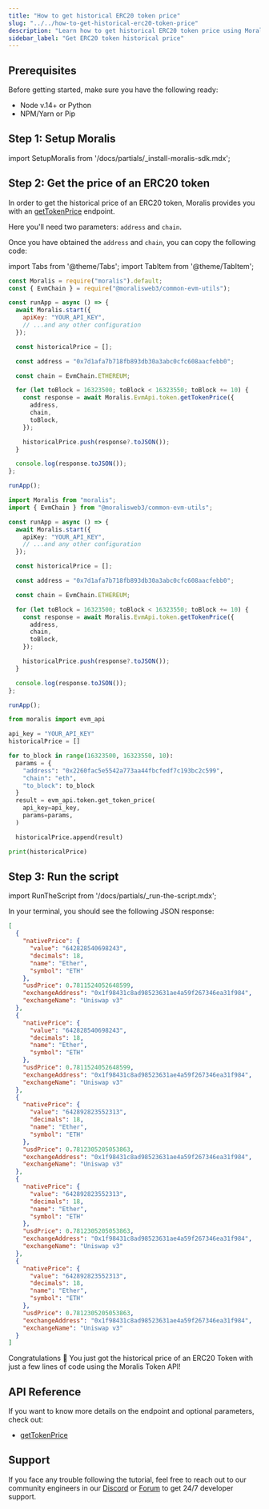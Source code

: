 ```yaml
---
title: "How to get historical ERC20 token price"
slug: "../../how-to-get-historical-erc20-token-price"
description: "Learn how to get historical ERC20 token price using Moralis Token API."
sidebar_label: "Get ERC20 token historical price"
---
```


## Prerequisites

Before getting started, make sure you have the following ready:

- Node v.14+ or Python
- NPM/Yarn or Pip

## Step 1: Setup Moralis

import SetupMoralis from '/docs/partials/\_install-moralis-sdk.mdx';

<SetupMoralis node="moralis @moralisweb3/common-evm-utils" python="moralis" />

## Step 2: Get the price of an ERC20 token

In order to get the historical price of an ERC20 token, Moralis provides you with an [getTokenPrice](/web3-data-api/evm/reference/get-token-price) endpoint.

Here you'll need two parameters: `address` and `chain`.

Once you have obtained the `address` and `chain`, you can copy the following code:

import Tabs from '@theme/Tabs';
import TabItem from '@theme/TabItem';

<Tabs groupId="programming-language">
  <TabItem value="javascript" label="index.js (JavaScript)" default>

```javascript index.js
const Moralis = require("moralis").default;
const { EvmChain } = require("@moralisweb3/common-evm-utils");

const runApp = async () => {
  await Moralis.start({
    apiKey: "YOUR_API_KEY",
    // ...and any other configuration
  });

  const historicalPrice = [];

  const address = "0x7d1afa7b718fb893db30a3abc0cfc608aacfebb0";

  const chain = EvmChain.ETHEREUM;

  for (let toBlock = 16323500; toBlock < 16323550; toBlock += 10) {
    const response = await Moralis.EvmApi.token.getTokenPrice({
      address,
      chain,
      toBlock,
    });

    historicalPrice.push(response?.toJSON());
  }

  console.log(response.toJSON());
};

runApp();
```

</TabItem>
<TabItem value="typescript" label="index.ts (TypeScript)">

```typescript index.ts
import Moralis from "moralis";
import { EvmChain } from "@moralisweb3/common-evm-utils";

const runApp = async () => {
  await Moralis.start({
    apiKey: "YOUR_API_KEY",
    // ...and any other configuration
  });

  const historicalPrice = [];

  const address = "0x7d1afa7b718fb893db30a3abc0cfc608aacfebb0";

  const chain = EvmChain.ETHEREUM;

  for (let toBlock = 16323500; toBlock < 16323550; toBlock += 10) {
    const response = await Moralis.EvmApi.token.getTokenPrice({
      address,
      chain,
      toBlock,
    });

    historicalPrice.push(response?.toJSON());
  }

  console.log(response.toJSON());
};

runApp();
```

</TabItem>
<TabItem value="python" label="index.py (Python)">

```python index.py
from moralis import evm_api

api_key = "YOUR_API_KEY"
historicalPrice = []

for to_block in range(16323500, 16323550, 10):
  params = {
    "address": "0x2260fac5e5542a773aa44fbcfedf7c193bc2c599",
    "chain": "eth",
    "to_block": to_block
  }
  result = evm_api.token.get_token_price(
    api_key=api_key,
    params=params,
  )

  historicalPrice.append(result)

print(historicalPrice)
```

</TabItem>
</Tabs>

## Step 3: Run the script

import RunTheScript from '/docs/partials/\_run-the-script.mdx';

<RunTheScript />

In your terminal, you should see the following JSON response:

```json
[
  {
    "nativePrice": {
      "value": "642828540698243",
      "decimals": 18,
      "name": "Ether",
      "symbol": "ETH"
    },
    "usdPrice": 0.7811524052648599,
    "exchangeAddress": "0x1f98431c8ad98523631ae4a59f267346ea31f984",
    "exchangeName": "Uniswap v3"
  },
  {
    "nativePrice": {
      "value": "642828540698243",
      "decimals": 18,
      "name": "Ether",
      "symbol": "ETH"
    },
    "usdPrice": 0.7811524052648599,
    "exchangeAddress": "0x1f98431c8ad98523631ae4a59f267346ea31f984",
    "exchangeName": "Uniswap v3"
  },
  {
    "nativePrice": {
      "value": "642892823552313",
      "decimals": 18,
      "name": "Ether",
      "symbol": "ETH"
    },
    "usdPrice": 0.7812305205053863,
    "exchangeAddress": "0x1f98431c8ad98523631ae4a59f267346ea31f984",
    "exchangeName": "Uniswap v3"
  },
  {
    "nativePrice": {
      "value": "642892823552313",
      "decimals": 18,
      "name": "Ether",
      "symbol": "ETH"
    },
    "usdPrice": 0.7812305205053863,
    "exchangeAddress": "0x1f98431c8ad98523631ae4a59f267346ea31f984",
    "exchangeName": "Uniswap v3"
  },
  {
    "nativePrice": {
      "value": "642892823552313",
      "decimals": 18,
      "name": "Ether",
      "symbol": "ETH"
    },
    "usdPrice": 0.7812305205053863,
    "exchangeAddress": "0x1f98431c8ad98523631ae4a59f267346ea31f984",
    "exchangeName": "Uniswap v3"
  }
]
```

Congratulations 🥳 You just got the historical price of an ERC20 Token with just a few lines of code using the Moralis Token API!

## API Reference

If you want to know more details on the endpoint and optional parameters, check out:

- [getTokenPrice](/web3-data-api/evm/reference/get-token-price)

## Support

If you face any trouble following the tutorial, feel free to reach out to our community engineers in our [Discord](https://moralis.io/discord) or [Forum](https://forum.moralis.io) to get 24/7 developer support.

